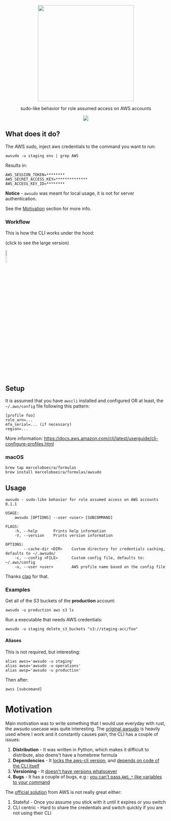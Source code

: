 <p align="center">
  <img src="https://raw.githubusercontent.com/marceloboeira/awsudo/master/docs/logos/logo-github.png" width="300">
  <p align="center">sudo-like behavior for role assumed access on AWS accounts</p>
  <p align="center">
    <img src="https://travis-ci.org/marceloboeira/awsudo.svg?branch=master">
  </p>
</p>

## What does it do?

The AWS sudo, inject aws credentials to the command you want to run:

```shell
awsudo -u staging env | grep AWS
```

Results in:
```shell
AWS_SESSION_TOKEN=********
AWS_SECRET_ACCESS_KEY=**************
AWS_ACCESS_KEY_ID=********
```

**Notice** - `awsudo` was meant for local usage, it is not for server authentication.

See the [Motivation](#motivation) section for more info.

### Workflow

This is how the CLI works under the hood:

(click to see the large version)

<img src="docs/workflow.png" width="10%">

## Setup

It is assumed that you have `awscli` installed and configured OR at least, the `~/.aws/config` file following this pattern:

```
[profile foo]
role_arn=...
mfa_serial=... (if necessary)
region=...
```

More information: https://docs.aws.amazon.com/cli/latest/userguide/cli-configure-profiles.html

### macOS

```shell
brew tap marceloboeira/formulas
brew install marceloboeira/formulas/awsudo
```

## Usage

```
awsudo - sudo-like behavior for role assumed access on AWS accounts 0.1.1

USAGE:
    awsudo [OPTIONS] --user <user> [SUBCOMMAND]

FLAGS:
    -h, --help       Prints help information
    -V, --version    Prints version information

OPTIONS:
        --cache-dir <DIR>    Custom directory for credentials caching, defaults to ~/.awsudo/
    -c, --config <FILE>      Custom config file, defaults to: ~/.aws/config
    -u, --user <user>        AWS profile name based on the config file
```

Thanks [clap](https://github.com/clap-rs/clap) for that.

### Examples

Get all of the S3 buckets of the **production** account:

```shell
awsudo -u production aws s3 ls
```

Run a executable that needs AWS credentials:

```shell
awsudo -u staging delete_s3_buckets "s3://staging-acc/foo"
```

#### Aliases

This is not required, but interesting:

```shell
alias awss='awsudo -u staging'
alias awso='awsudo -u operations'
alias awsp='awsudo -u production'
```

Then after:

```shell
awss [subcomand]
```

# Motivation

Main motivation was to write something that I would use everyday with rust, the awsudo usecase was quite interesting. The [original awsudo](https://github.com/makethunder/awsudo/) is heavily used where I work and it constantly causes pain, the CLI has a couple of issues:

1. **Distribution** - It was written in Python, which makes it difficult to distribute, also doens't have a homebrew formula
1. **Dependencies** - It [locks the aws-cli version](https://github.com/makethunder/awsudo/issues/7), and [depends on code of the CLI itself](https://github.com/makethunder/awsudo/blob/d5800bc4a9785d179c678605d0ae5bf4e28f5205/awsudo/config.py#L1)
1. **Versioning** - It [doesn't have versions whatsoever](https://github.com/makethunder/awsudo/releases)
1. **Bugs** - It has a couple of bugs, e.g.: [you can't pass `AWS_*` like variables to your command](https://github.com/makethunder/awsudo/issues/14)

The [official solution](https://docs.aws.amazon.com/cli/latest/userguide/cli-roles.html#cli-roles-cache) from AWS is not really great either:
1. Stateful - Once you assume you stick with it until it expires or you switch
1. CLI centric - Hard to share the credentials and switch quickly if you are not using their CLI
